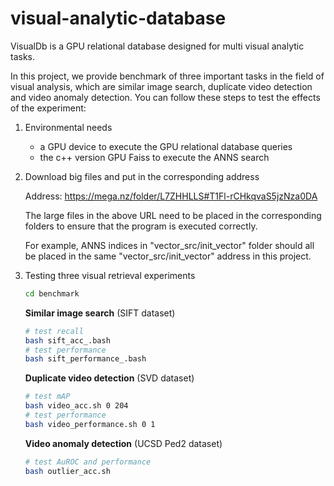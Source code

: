 # visual-analytic-database

VisualDb is a GPU relational database designed for multi visual analytic tasks.

In this project, we provide benchmark of three important tasks in the field of visual analysis, which are similar image search, duplicate video detection and video anomaly detection. You can follow these steps to test the effects of the experiment:

1. Environmental needs

   - a GPU device to execute the GPU relational database queries
   - the c++ version GPU Faiss to execute the ANNS search

   

2. Download big files and put in the corresponding address

   Address: https://mega.nz/folder/L7ZHHLLS#T1Fl-rCHkqvaS5jzNza0DA

   The large files in the above URL need to be placed in the corresponding folders to ensure that the program is executed correctly. 

   For example, ANNS indices in "vector_src/init_vector" folder should all be placed in the same "vector_src/init_vector" address in this project.

   

3. Testing three visual retrieval experiments

   ```bash
   cd benchmark
   ```

   **Similar image search** (SIFT dataset)

   ```bash
   # test recall
   bash sift_acc_.bash
   # test performance
   bash sift_performance_.bash
   ```

   **Duplicate video detection** (SVD dataset)

   ```bash
   # test mAP
   bash video_acc.sh 0 204
   # test performance
   bash video_performance.sh 0 1
   ```

   **Video anomaly detection** (UCSD Ped2 dataset)

   ```bash
   # test AuROC and performance
   bash outlier_acc.sh
   ```
